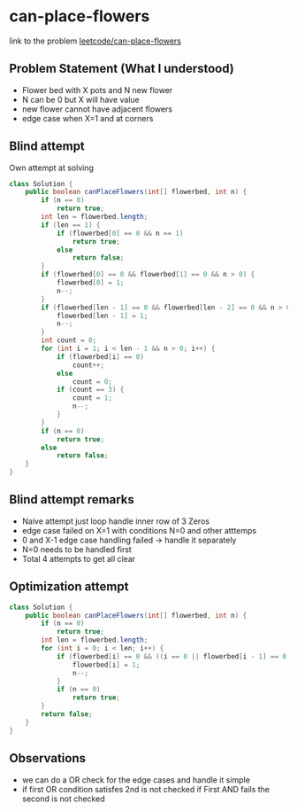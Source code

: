 # can-place-flowers
link to the problem [leetcode/can-place-flowers](https://leetcode.com/problems/can-place-flowers/)

## Problem Statement (What I understood)
- Flower bed with X pots and N new flower
- N can be 0 but X will have value 
- new flower cannot have adjacent flowers
- edge case when X=1 and at corners

## Blind attempt
Own attempt at solving

```java
class Solution {
    public boolean canPlaceFlowers(int[] flowerbed, int n) {
        if (n == 0)
            return true;
        int len = flowerbed.length;
        if (len == 1) {
            if (flowerbed[0] == 0 && n == 1)
                return true;
            else
                return false;
        }
        if (flowerbed[0] == 0 && flowerbed[1] == 0 && n > 0) {
            flowerbed[0] = 1;
            n--;
        }
        if (flowerbed[len - 1] == 0 && flowerbed[len - 2] == 0 && n > 0) {
            flowerbed[len - 1] = 1;
            n--;
        }
        int count = 0;
        for (int i = 1; i < len - 1 && n > 0; i++) {
            if (flowerbed[i] == 0)
                count++;
            else
                count = 0;
            if (count == 3) {
                count = 1;
                n--;
            }
        }
        if (n == 0)
            return true;
        else
            return false;
    }
}
```

## Blind attempt remarks
- Naive attempt just loop handle inner row of 3 Zeros
- edge case failed on X=1 with conditions N=0 and other atttemps
- 0 and X-1 edge case handling failed -> handle it separately 
- N=0 needs to be handled first
- Total 4 attempts to get all clear

## Optimization attempt
```java
class Solution {
    public boolean canPlaceFlowers(int[] flowerbed, int n) {
        if (n == 0)
            return true;
        int len = flowerbed.length;
        for (int i = 0; i < len; i++) {
            if (flowerbed[i] == 0 && ((i == 0 || flowerbed[i - 1] == 0) && (i == len - 1 || flowerbed[i + 1] == 0))) {
                flowerbed[i] = 1;
                n--;
            }
            if (n == 0)
                return true;
        }
        return false;
    }
}
```

## Observations
- we can do a OR check for the edge cases and handle it simple
- if first OR condition satisfes 2nd is not checked if First AND fails the second is not checked